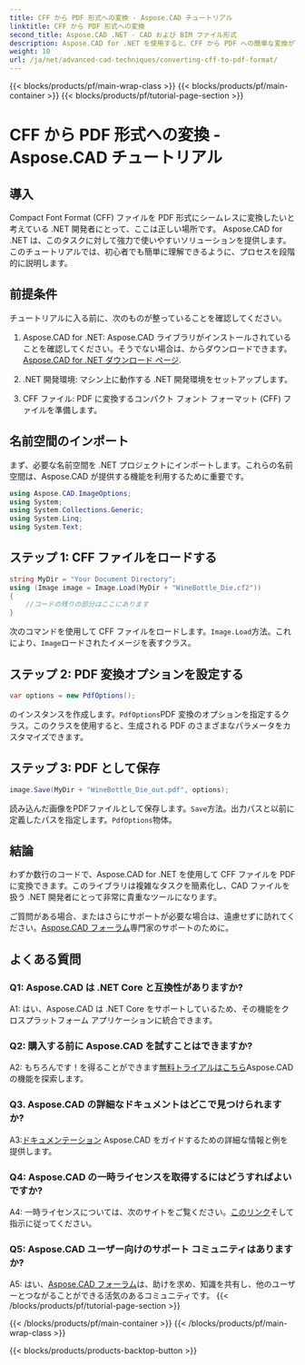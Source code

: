```yaml
---
title: CFF から PDF 形式への変換 - Aspose.CAD チュートリアル
linktitle: CFF から PDF 形式への変換
second_title: Aspose.CAD .NET - CAD および BIM ファイル形式
description: Aspose.CAD for .NET を使用すると、CFF から PDF への簡単な変換が可能になります。ステップバイステップのガイドに従ってください。
weight: 10
url: /ja/net/advanced-cad-techniques/converting-cff-to-pdf-format/
---
```


{{< blocks/products/pf/main-wrap-class >}}
{{< blocks/products/pf/main-container >}}
{{< blocks/products/pf/tutorial-page-section >}}

# CFF から PDF 形式への変換 - Aspose.CAD チュートリアル

## 導入

Compact Font Format (CFF) ファイルを PDF 形式にシームレスに変換したいと考えている .NET 開発者にとって、ここは正しい場所です。 Aspose.CAD for .NET は、このタスクに対して強力で使いやすいソリューションを提供します。このチュートリアルでは、初心者でも簡単に理解できるように、プロセスを段階的に説明します。

## 前提条件

チュートリアルに入る前に、次のものが整っていることを確認してください。

1. Aspose.CAD for .NET: Aspose.CAD ライブラリがインストールされていることを確認してください。そうでない場合は、からダウンロードできます。[Aspose.CAD for .NET ダウンロード ページ](https://releases.aspose.com/cad/net/).

2. .NET 開発環境: マシン上に動作する .NET 開発環境をセットアップします。

3. CFF ファイル: PDF に変換するコンパクト フォント フォーマット (CFF) ファイルを準備します。

## 名前空間のインポート

まず、必要な名前空間を .NET プロジェクトにインポートします。これらの名前空間は、Aspose.CAD が提供する機能を利用するために重要です。

```csharp
using Aspose.CAD.ImageOptions;
using System;
using System.Collections.Generic;
using System.Linq;
using System.Text;
```

## ステップ 1: CFF ファイルをロードする

```csharp
string MyDir = "Your Document Directory";
using (Image image = Image.Load(MyDir + "WineBottle_Die.cf2"))
{
    //コードの残りの部分はここにあります
}
```

次のコマンドを使用して CFF ファイルをロードします。`Image.Load`方法。これにより、`Image`ロードされたイメージを表すクラス。

## ステップ 2: PDF 変換オプションを設定する

```csharp
var options = new PdfOptions();
```

のインスタンスを作成します。`PdfOptions`PDF 変換のオプションを指定するクラス。このクラスを使用すると、生成される PDF のさまざまなパラメータをカスタマイズできます。

## ステップ 3: PDF として保存

```csharp
image.Save(MyDir + "WineBottle_Die_out.pdf", options);
```

読み込んだ画像をPDFファイルとして保存します。`Save`方法。出力パスと以前に定義したパスを指定します。`PdfOptions`物体。

## 結論

わずか数行のコードで、Aspose.CAD for .NET を使用して CFF ファイルを PDF に変換できます。このライブラリは複雑なタスクを簡素化し、CAD ファイルを扱う .NET 開発者にとって非常に貴重なツールになります。

ご質問がある場合、またはさらにサポートが必要な場合は、遠慮せずに訪れてください。[Aspose.CAD フォーラム](https://forum.aspose.com/c/cad/19)専門家のサポートのために。

## よくある質問

### Q1: Aspose.CAD は .NET Core と互換性がありますか?

A1: はい、Aspose.CAD は .NET Core をサポートしているため、その機能をクロスプラットフォーム アプリケーションに統合できます。

### Q2: 購入する前に Aspose.CAD を試すことはできますか?

 A2: もちろんです！を得ることができます[無料トライアルはこちら](https://releases.aspose.com/)Aspose.CAD の機能を探索します。

### Q3. Aspose.CAD の詳細なドキュメントはどこで見つけられますか?

 A3:[ドキュメンテーション](https://reference.aspose.com/cad/net/) Aspose.CAD をガイドするための詳細な情報と例を提供します。

### Q4: Aspose.CAD の一時ライセンスを取得するにはどうすればよいですか?

 A4: 一時ライセンスについては、次のサイトをご覧ください。[このリンク](https://purchase.aspose.com/temporary-license/)そして指示に従ってください。

### Q5: Aspose.CAD ユーザー向けのサポート コミュニティはありますか?

 A5: はい、[Aspose.CAD フォーラム](https://forum.aspose.com/c/cad/19)は、助けを求め、知識を共有し、他のユーザーとつながることができる活気のあるコミュニティです。
{{< /blocks/products/pf/tutorial-page-section >}}

{{< /blocks/products/pf/main-container >}}
{{< /blocks/products/pf/main-wrap-class >}}

{{< blocks/products/products-backtop-button >}}
